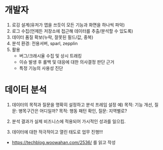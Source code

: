 # 개발자
1. 로깅 설계(유저가 앱을 쓰듯이 모든 기능과 화면을 하나씩 파악)
2. 로그 수집(언제든 저장소에 접근해 데이터를 추출/분석할 수 있도록)
3. 데이터 품질 확보(누락, 잘못된 필드/값, 중복)
4. 분석 환경: 전용서버, sparl, zepplin
5. 활용
	- 버그/크래시율 수집 및 상시 트래킹
	- 이슈 발생 후 롤백 및 대응에 대한 의사결정 판단 근거
	- 특정 기능의 사용성 진단
# 데이터 분석
1. 데이터의 목적과 질문을 명확히 설정하고 분석 프레임 설정
	예) 
	목적: 기능 개선, 질문: 병목구간은 어디일까?
	목적: 행동 패턴 확인, 질문: 지역별로?

2. 분석 결과가 실제 비즈니스에 적용되어 가시적인 성과를 일으킴.
3. 데이터에 대한 적극적이고 열린 태도로 업무 진행!!!


- https://techblog.woowahan.com/2536/ 를 읽고 작성